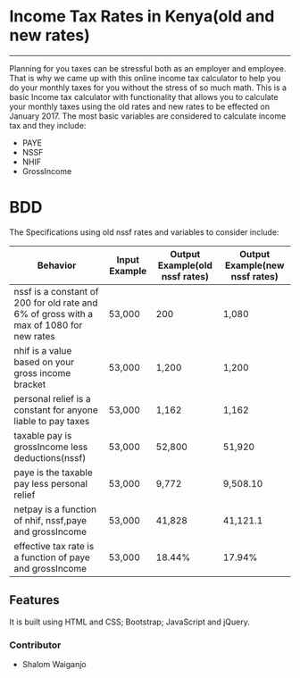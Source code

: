 # Income Tax Rates in Kenya(old and new rates)
----------------------------------------------------------------------------------------------------
Planning for you taxes can be stressful both as an employer and employee. That is why we came up with this online income tax calculator to help you do your monthly taxes for you without the stress of so much math.
This is a basic Income tax calculator with functionality that allows you to calculate your monthly taxes using the old rates and new rates to be effected on January 2017.
The most basic variables are considered to calculate income tax and they include: 
 - PAYE
 - NSSF
 - NHIF
 - GrossIncome

# BDD
The Specifications using old nssf rates and variables to consider include:

| Behavior | Input Example | Output Example(old nssf rates) | Output Example(new nssf rates) |
| ---------| ------------- | ------------------------------ | ------------------------------ |
| nssf is a constant of 200 for old rate and 6% of gross with a max of 1080 for new rates | 53,000 | 200 | 1,080 |
| nhif is a value based on your gross income bracket | 53,000 | 1,200 | 1,200 |
| personal relief is a constant for anyone liable to pay taxes | 53,000 | 1,162  | 1,162 |
| taxable pay is grossIncome less  deductions(nssf) | 53,000 | 52,800 | 51,920 |
| paye is the taxable pay less personal relief | 53,000 | 9,772 | 9,508.10 |
| netpay is a function of nhif, nssf,paye and grossIncome | 53,000 | 41,828 | 41,121.1 |
| effective tax rate is a function of paye and grossIncome | 53,000 | 18.44% | 17.94% |

## Features
It is built using HTML and CSS; Bootstrap; JavaScript and jQuery.


### Contributor
 - Shalom Waiganjo
